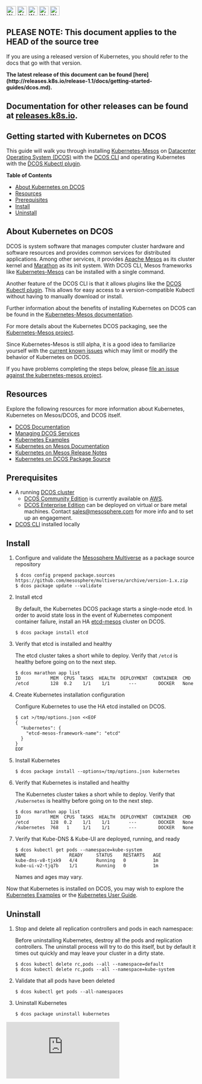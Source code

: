 <!-- BEGIN MUNGE: UNVERSIONED_WARNING -->

<!-- BEGIN STRIP_FOR_RELEASE -->

<img src="http://kubernetes.io/img/warning.png" alt="WARNING"
     width="25" height="25">
<img src="http://kubernetes.io/img/warning.png" alt="WARNING"
     width="25" height="25">
<img src="http://kubernetes.io/img/warning.png" alt="WARNING"
     width="25" height="25">
<img src="http://kubernetes.io/img/warning.png" alt="WARNING"
     width="25" height="25">
<img src="http://kubernetes.io/img/warning.png" alt="WARNING"
     width="25" height="25">

<h2>PLEASE NOTE: This document applies to the HEAD of the source tree</h2>

If you are using a released version of Kubernetes, you should
refer to the docs that go with that version.

<strong>
The latest release of this document can be found
[here](http://releases.k8s.io/release-1.1/docs/getting-started-guides/dcos.md).

Documentation for other releases can be found at
[releases.k8s.io](http://releases.k8s.io).
</strong>
--

<!-- END STRIP_FOR_RELEASE -->

<!-- END MUNGE: UNVERSIONED_WARNING -->

Getting started with Kubernetes on DCOS
----------------------------------------

This guide will walk you through installing [Kubernetes-Mesos](https://github.com/mesosphere/kubernetes-mesos) on [Datacenter Operating System (DCOS)](https://mesosphere.com/product/) with the [DCOS CLI](https://github.com/mesosphere/dcos-cli) and operating Kubernetes with the [DCOS Kubectl plugin](https://github.com/mesosphere/dcos-kubectl).

**Table of Contents**
<!-- BEGIN MUNGE: GENERATED_TOC -->

  - [About Kubernetes on DCOS](#about-kubernetes-on-dcos)
  - [Resources](#resources)
  - [Prerequisites](#prerequisites)
  - [Install](#install)
  - [Uninstall](#uninstall)

<!-- END MUNGE: GENERATED_TOC -->


## About Kubernetes on DCOS

DCOS is system software that manages computer cluster hardware and software resources and provides common services for distributed applications. Among other services, it provides [Apache Mesos](http://mesos.apache.org/) as its cluster kernel and [Marathon](https://mesosphere.github.io/marathon/) as its init system. With DCOS CLI, Mesos frameworks like [Kubernetes-Mesos](https://github.com/mesosphere/kubernetes-mesos) can be installed with a single command.

Another feature of the DCOS CLI is that it allows plugins like the [DCOS Kubectl plugin](https://github.com/mesosphere/dcos-kubectl). This allows for easy access to a version-compatible Kubectl without having to manually download or install.

Further information about the benefits of installing Kubernetes on DCOS can be found in the [Kubernetes-Mesos documentation](../../contrib/mesos/README.md).

For more details about the Kubernetes DCOS packaging, see the [Kubernetes-Mesos project](https://github.com/mesosphere/kubernetes-mesos).

Since Kubernetes-Mesos is still alpha, it is a good idea to familiarize yourself with the [current known issues](../../contrib/mesos/docs/issues.md) which may limit or modify the behavior of Kubernetes on DCOS.

If you have problems completing the steps below, please [file an issue against the kubernetes-mesos project](https://github.com/mesosphere/kubernetes-mesos/issues).


## Resources

Explore the following resources for more information about Kubernetes, Kubernetes on Mesos/DCOS, and DCOS itself.

- [DCOS Documentation](https://docs.mesosphere.com/)
- [Managing DCOS Services](https://docs.mesosphere.com/services/kubernetes/)
- [Kubernetes Examples](../../examples/README.md)
- [Kubernetes on Mesos Documentation](../../contrib/mesos/README.md)
- [Kubernetes on Mesos Release Notes](https://github.com/mesosphere/kubernetes-mesos/releases)
- [Kubernetes on DCOS Package Source](https://github.com/mesosphere/kubernetes-mesos)


## Prerequisites

- A running [DCOS cluster](https://mesosphere.com/product/)
  - [DCOS Community Edition](https://docs.mesosphere.com/install/) is currently available on [AWS](https://mesosphere.com/amazon/).
  - [DCOS Enterprise Edition](https://mesosphere.com/product/) can be deployed on virtual or bare metal machines. Contact sales@mesosphere.com for more info and to set up an engagement.
- [DCOS CLI](https://docs.mesosphere.com/install/cli/) installed locally


## Install

1. Configure and validate the [Mesosphere Multiverse](https://github.com/mesosphere/multiverse) as a package source repository

    ```
    $ dcos config prepend package.sources https://github.com/mesosphere/multiverse/archive/version-1.x.zip
    $ dcos package update --validate
    ```

2. Install etcd

    By default, the Kubernetes DCOS package starts a single-node etcd. In order to avoid state loss in the event of Kubernetes component container failure, install an HA [etcd-mesos](https://github.com/mesosphere/etcd-mesos) cluster on DCOS.

    ```
    $ dcos package install etcd
    ```

3. Verify that etcd is installed and healthy

    The etcd cluster takes a short while to deploy. Verify that `/etcd` is healthy before going on to the next step.

    ```
    $ dcos marathon app list
    ID           MEM  CPUS  TASKS  HEALTH  DEPLOYMENT  CONTAINER  CMD
    /etcd        128  0.2    1/1    1/1       ---        DOCKER   None
    ```

4. Create Kubernetes installation configuration

    Configure Kubernetes to use the HA etcd installed on DCOS.

    ```
    $ cat >/tmp/options.json <<EOF
    {
      "kubernetes": {
        "etcd-mesos-framework-name": "etcd"
      }
    }
    EOF
    ```

5. Install Kubernetes

    ```
    $ dcos package install --options=/tmp/options.json kubernetes
    ```

6. Verify that Kubernetes is installed and healthy

    The Kubernetes cluster takes a short while to deploy. Verify that `/kubernetes` is healthy before going on to the next step.

    ```
    $ dcos marathon app list
    ID           MEM  CPUS  TASKS  HEALTH  DEPLOYMENT  CONTAINER  CMD
    /etcd        128  0.2    1/1    1/1       ---        DOCKER   None
    /kubernetes  768   1     1/1    1/1       ---        DOCKER   None
    ```

7. Verify that Kube-DNS & Kube-UI are deployed, running, and ready

    ```
    $ dcos kubectl get pods --namespace=kube-system
    NAME                READY     STATUS    RESTARTS   AGE
    kube-dns-v8-tjxk9   4/4       Running   0          1m
    kube-ui-v2-tjq7b    1/1       Running   0          1m
    ```

    Names and ages may vary.


Now that Kubernetes is installed on DCOS, you may wish to explore the [Kubernetes Examples](../../examples/README.md) or the [Kubernetes User Guide](../user-guide/README.md).


## Uninstall

1. Stop and delete all replication controllers and pods in each namespace:

    Before uninstalling Kubernetes, destroy all the pods and replication controllers. The uninstall process will try to do this itself, but by default it times out quickly and may leave your cluster in a dirty state.

    ```
    $ dcos kubectl delete rc,pods --all --namespace=default
    $ dcos kubectl delete rc,pods --all --namespace=kube-system
    ```

2. Validate that all pods have been deleted

    ```
    $ dcos kubectl get pods --all-namespaces
    ```

3. Uninstall Kubernetes

    ```
    $ dcos package uninstall kubernetes
    ```


<!-- BEGIN MUNGE: GENERATED_ANALYTICS -->
[![Analytics](https://kubernetes-site.appspot.com/UA-36037335-10/GitHub/docs/getting-started-guides/dcos.md?pixel)]()
<!-- END MUNGE: GENERATED_ANALYTICS -->
